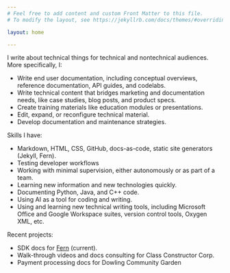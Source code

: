 ```yaml
---
# Feel free to add content and custom Front Matter to this file.
# To modify the layout, see https://jekyllrb.com/docs/themes/#overriding-theme-defaults

layout: home

---
```


I write about technical things for technical and nontechnical audiences. More specifically, I:

*   Write end user documentation, including conceptual overviews, reference documentation, API guides, and codelabs.
*   Write technical content that bridges marketing and documentation needs, like case studies, blog posts, and product specs.
*   Create training materials like education modules or presentations.
*   Edit, expand, or reconfigure technical material.
*   Develop documentation and maintenance strategies.

Skills I have:

*   Markdown, HTML, CSS, GitHub, docs-as-code, static site generators (Jekyll, Fern).
*   Testing developer workflows
*   Working with minimal supervision, either autonomously or as part of a team. 
*   Learning new information and new technologies quickly.
*   Documenting Python, Java, and C++ code.
*   Using AI as a tool for coding and writing.
*   Using and learning new technical writing tools, including Microsoft Office and Google Workspace suites, version control tools, Oxygen XML, etc. 

Recent projects:

*   SDK docs for [Fern](https://buildwithfern.com/) (current).
*   Walk-through videos and docs consulting for Class Constructor Corp.
*   Payment processing docs for Dowling Community Garden


<script data-goatcounter="https://dlog.goatcounter.com/count"
        async src="//gc.zgo.at/count.js"></script>